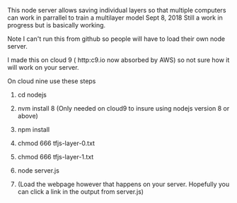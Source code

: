 This node server allows saving individual layers so that multiple computers can work in parrallel to train a multilayer model
Sept 8, 2018 Still a work in progress but is basically working.

Note I can't run this from github so people will have to load their own node server.

I made this on cloud 9 ( http:c9.io now absorbed by AWS) so not sure how it will work on your server.



On cloud nine use these steps

1. cd nodejs
1. nvm install 8 (Only needed on cloud9 to insure using nodejs version 8 or above)
1. npm install
1. chmod 666 tfjs-layer-0.txt 
1. chmod 666 tfjs-layer-1.txt 
1. node server.js

1. (Load the webpage however that happens on your server. Hopefully you can click a link in the output from server.js)



